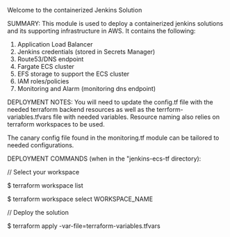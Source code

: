 Welcome to the containerized Jenkins Solution

SUMMARY:
This module is used to deploy a containerized jenkins solutions and its supporting infrastructure in AWS. It contains the following:

1) Application Load Balancer
2) Jenkins credentials (stored in Secrets Manager)
3) Route53/DNS endpoint
4) Fargate ECS cluster
5) EFS storage to support the ECS cluster
6) IAM roles/policies
7) Monitoring and Alarm (monitoring dns endpoint)

DEPLOYMENT NOTES:
You will need to update the config.tf file with the needed terraform backend resources as well as the terrform-variables.tfvars file with needed variables. Resource naming also relies on terraform workspaces to be used.

The canary config file found in the monitoring.tf module can be tailored to needed configurations. 


DEPLOYMENT COMMANDS (when in the "jenkins-ecs-tf directory):

// Select your workspace

$ terraform workspace list

$ terraform workspace select WORKSPACE_NAME


// Deploy the solution

$ terraform apply -var-file=terraform-variables.tfvars